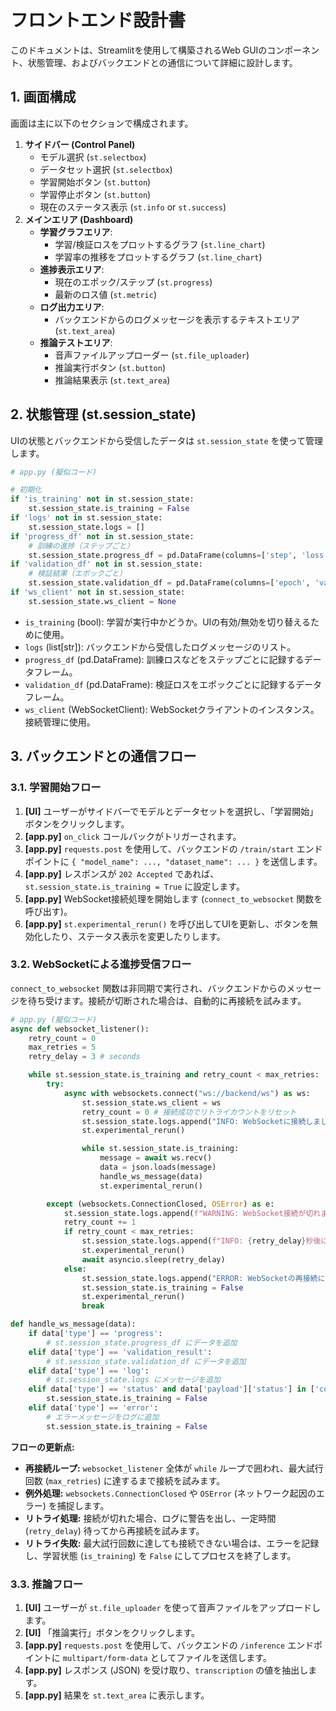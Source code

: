 # フロントエンド設計書

このドキュメントは、Streamlitを使用して構築されるWeb GUIのコンポーネント、状態管理、およびバックエンドとの通信について詳細に設計します。

## 1. 画面構成

画面は主に以下のセクションで構成されます。

1.  **サイドバー (Control Panel)**
    -   モデル選択 (`st.selectbox`)
    -   データセット選択 (`st.selectbox`)
    -   学習開始ボタン (`st.button`)
    -   学習停止ボタン (`st.button`)
    -   現在のステータス表示 (`st.info` or `st.success`)
2.  **メインエリア (Dashboard)**
    -   **学習グラフエリア**:
        -   学習/検証ロスをプロットするグラフ (`st.line_chart`)
        -   学習率の推移をプロットするグラフ (`st.line_chart`)
    -   **進捗表示エリア**:
        -   現在のエポック/ステップ (`st.progress`)
        -   最新のロス値 (`st.metric`)
    -   **ログ出力エリア**:
        -   バックエンドからのログメッセージを表示するテキストエリア (`st.text_area`)
    -   **推論テストエリア**:
        -   音声ファイルアップローダー (`st.file_uploader`)
        -   推論実行ボタン (`st.button`)
        -   推論結果表示 (`st.text_area`)

## 2. 状態管理 (st.session_state)

UIの状態とバックエンドから受信したデータは `st.session_state` を使って管理します。

```python
# app.py (擬似コード)

# 初期化
if 'is_training' not in st.session_state:
    st.session_state.is_training = False
if 'logs' not in st.session_state:
    st.session_state.logs = []
if 'progress_df' not in st.session_state:
    # 訓練の進捗（ステップごと）
    st.session_state.progress_df = pd.DataFrame(columns=['step', 'loss', 'lr', 'epoch'])
if 'validation_df' not in st.session_state:
    # 検証結果（エポックごと）
    st.session_state.validation_df = pd.DataFrame(columns=['epoch', 'val_loss'])
if 'ws_client' not in st.session_state:
    st.session_state.ws_client = None
```

-   `is_training` (bool): 学習が実行中かどうか。UIの有効/無効を切り替えるために使用。
-   `logs` (list[str]): バックエンドから受信したログメッセージのリスト。
-   `progress_df` (pd.DataFrame): 訓練ロスなどをステップごとに記録するデータフレーム。
-   `validation_df` (pd.DataFrame): 検証ロスをエポックごとに記録するデータフレーム。
-   `ws_client` (WebSocketClient): WebSocketクライアントのインスタンス。接続管理に使用。

## 3. バックエンドとの通信フロー

### 3.1. 学習開始フロー

1.  **[UI]** ユーザーがサイドバーでモデルとデータセットを選択し、「学習開始」ボタンをクリックします。
2.  **[app.py]** `on_click` コールバックがトリガーされます。
3.  **[app.py]** `requests.post` を使用して、バックエンドの `/train/start` エンドポイントに `{ "model_name": ..., "dataset_name": ... }` を送信します。
4.  **[app.py]** レスポンスが `202 Accepted` であれば、`st.session_state.is_training = True` に設定します。
5.  **[app.py]** WebSocket接続処理を開始します (`connect_to_websocket` 関数を呼び出す)。
6.  **[app.py]** `st.experimental_rerun()` を呼び出してUIを更新し、ボタンを無効化したり、ステータス表示を変更したりします。

### 3.2. WebSocketによる進捗受信フロー

`connect_to_websocket` 関数は非同期で実行され、バックエンドからのメッセージを待ち受けます。接続が切断された場合は、自動的に再接続を試みます。

```python
# app.py (擬似コード)
async def websocket_listener():
    retry_count = 0
    max_retries = 5
    retry_delay = 3 # seconds

    while st.session_state.is_training and retry_count < max_retries:
        try:
            async with websockets.connect("ws://backend/ws") as ws:
                st.session_state.ws_client = ws
                retry_count = 0 # 接続成功でリトライカウントをリセット
                st.session_state.logs.append("INFO: WebSocketに接続しました。")
                st.experimental_rerun()

                while st.session_state.is_training:
                    message = await ws.recv()
                    data = json.loads(message)
                    handle_ws_message(data)
                    st.experimental_rerun()

        except (websockets.ConnectionClosed, OSError) as e:
            st.session_state.logs.append(f"WARNING: WebSocket接続が切れました: {e}")
            retry_count += 1
            if retry_count < max_retries:
                st.session_state.logs.append(f"INFO: {retry_delay}秒後に再接続します... ({retry_count}/{max_retries})")
                st.experimental_rerun()
                await asyncio.sleep(retry_delay)
            else:
                st.session_state.logs.append("ERROR: WebSocketの再接続に失敗しました。")
                st.session_state.is_training = False
                st.experimental_rerun()
                break

def handle_ws_message(data):
    if data['type'] == 'progress':
        # st.session_state.progress_df にデータを追加
    elif data['type'] == 'validation_result':
        # st.session_state.validation_df にデータを追加
    elif data['type'] == 'log':
        # st.session_state.logs にメッセージを追加
    elif data['type'] == 'status' and data['payload']['status'] in ['completed', 'stopped']:
        st.session_state.is_training = False
    elif data['type'] == 'error':
        # エラーメッセージをログに追加
        st.session_state.is_training = False
```

**フローの更新点:**

-   **再接続ループ:** `websocket_listener` 全体が `while` ループで囲われ、最大試行回数 (`max_retries`) に達するまで接続を試みます。
-   **例外処理:** `websockets.ConnectionClosed` や `OSError` (ネットワーク起因のエラー) を捕捉します。
-   **リトライ処理:** 接続が切れた場合、ログに警告を出し、一定時間 (`retry_delay`) 待ってから再接続を試みます。
-   **リトライ失敗:** 最大試行回数に達しても接続できない場合は、エラーを記録し、学習状態 (`is_training`) を `False` にしてプロセスを終了します。

### 3.3. 推論フロー

1.  **[UI]** ユーザーが `st.file_uploader` を使って音声ファイルをアップロードします。
2.  **[UI]** 「推論実行」ボタンをクリックします。
3.  **[app.py]** `requests.post` を使用して、バックエンドの `/inference` エンドポイントに `multipart/form-data` としてファイルを送信します。
4.  **[app.py]** レスポンス (JSON) を受け取り、`transcription` の値を抽出します。
5.  **[app.py]** 結果を `st.text_area` に表示します。
